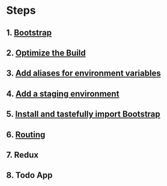 # Steps

## 1. [Bootstrap](./steps/1.Bootstrap.md)

## 2. [Optimize the Build](./steps/2.OptimizeTheBuild.md)

## 3. [Add aliases for environment variables](./steps/3.AddAliasesForEnvironmentVariables.md)

## 4. [Add a staging environment](./steps/4.AddAStagingEnvironment.md)

## 5. [Install and tastefully import Bootstrap](./steps/5.InstallAndTastefullyImportBootstrap.md)

## 6. [Routing](./steps/6.Routing.md)

## 7. Redux

## 8. Todo App